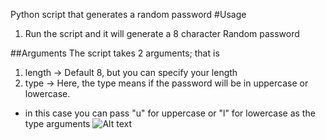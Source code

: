 Python script that generates a random password
#Usage
1. Run the script and it will generate a 8 character Random password

##Arguments
The script takes 2 arguments; that is
1. length -> Default 8, but you can specify your length
2. type -> Here, the type means if the password will be in uppercase or lowercase.

- in this case you can pass "u" for uppercase or "l" for lowercase as the type arguments
![Alt text](/home/kevo?raw=true "Title")

